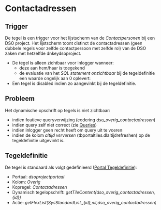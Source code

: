 # Contactadressen

## Trigger

De tegel is een trigger voor het lijstscherm van de *Contactpersonen* bij een DSO project. Het lijstscherm toont distinct de contactadressen (geen dubbele regels voor zelfde contactpersoon met zelfde rol) van de DSO zaken met hetzelfde dnkeydsoproject.

- De tegel is alleen zichtbaar voor inlogger wanneer:
  - deze aan hem/haar is toegekend
  - de evaluatie van het *SQL statement onzichtbaar* bij de tegeldefinitie een waarde ongelijk aan 0 oplevert:
- Een tegel is disabled indien zo aangevinkt bij de tegeldefinitie.

## Probleem

Het dynamische opschrift op tegels is niet zichtbaar:

- indien foutieve queryverwijzing (codering *dso_overig_contactadressen*)
- indien query zelf niet correct (zie [Queries](/instellen_inrichten/queries.md))
- indien inlogger geen recht heeft om query uit te voeren
- indien de kolom *altijd verversen* (tbportaltiles.dlaltijdrefreshen) op de tegeldefinitie uitgevinkt is.

## Tegeldefinitie

De tegel is standaard als volgt gedefinieerd ([Portal Tegeldefinitie](/instellen_inrichten/portaldefinitie/portal_tegel.md)):

-  Portaal: *dsoprojectportaal*
-  Kolom: *Overig*
-  Kopregel: *Contactadressen*
-  Dynamisch tegelopschrift: *getTileContent(dso_overig_contactadressen,{id})*
-  Actie: *getFlexList(SysStandardList,,{id},nil,dso_overig_contactadressen)*

